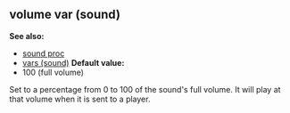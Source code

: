## volume var (sound)
**See also:**
*   [sound proc](/ref/proc/sound.md) 
*   [vars (sound)](/ref/sound/var.md) <!-- -->
**Default value:**
*   100 (full volume)


Set to a percentage from 0 to 100 of the sound\'s full volume.
It will play at that volume when it is sent to a player.